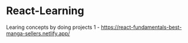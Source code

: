 # React-Learning
Learing concepts by doing projects
1 - https://react-fundamentals-best-manga-sellers.netlify.app/
